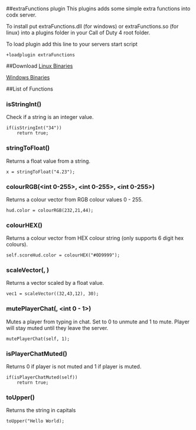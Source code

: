 ##extraFunctions plugin
This plugins adds some simple extra functions into codx server.

To install put extraFunctions.dll (for windows) or extraFunctions.so (for linux) into a plugins folder in your Call of Duty 4 root folder.

To load plugin add this line to your servers start script

    +loadplugin extraFunctions

##Download
[Linux Binaries](https://www.dropbox.com/s/0627mvtfwfm6pvk/extraFunctions.so?dl=0)

[Windows Binaries](https://www.dropbox.com/s/otnsithi5fjynnm/extraFunctions.dll?dl=0)


##List of Functions


### isStringInt(<string>)
Check if a string is an integer value.


    if(isStringInt("34"))
        return true;

### stringToFloat(<string>)
Returns a float value from a string.

    x = stringToFloat("4.23");

### colourRGB(<int 0-255>, <int 0-255>, <int 0-255>)

Returns a colour vector from RGB colour values 0 - 255.

    hud.color = colourRGB(232,21,44);

### colourHEX(<string>)
Returns a colour vector from HEX colour string
(only supports 6 digit hex colours).

    self.scoreHud.color = colourHEX("#0D9999");

### scaleVector(<vector>, <float>)
Returns a vector scaled by a float value.

    vec1 = scaleVector((32,43,12), 30);

### mutePlayerChat(<player>, <int 0 - 1>)
Mutes a player from typing in chat. Set to 0 to unmute and 1 to mute. Player will stay muted until they leave the server.

    mutePlayerChat(self, 1);

### isPlayerChatMuted(<player>)
Returns 0 if player is not muted and 1 if player is muted.

    if(isPlayerChatMuted(self))
        return true;

### toUpper(<string>)
Returns the string in capitals

    toUpper("Hello World);